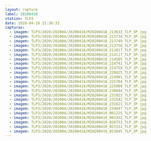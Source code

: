 ```yaml
---
layout: capture
label: 20200418
station: TLP3
date: 2020-04-18 21:36:33
capturas:
  - imagem: TLP3/2020/202004/20200418/M20200418_213633_TLP_3P.jpg
  - imagem: TLP3/2020/202004/20200418/M20200418_213734_TLP_3P.jpg
  - imagem: TLP3/2020/202004/20200418/M20200418_213749_TLP_3P.jpg
  - imagem: TLP3/2020/202004/20200418/M20200418_213756_TLP_3P.jpg
  - imagem: TLP3/2020/202004/20200418/M20200418_213817_TLP_3P.jpg
  - imagem: TLP3/2020/202004/20200418/M20200418_214117_TLP_3P.jpg
  - imagem: TLP3/2020/202004/20200418/M20200418_214505_TLP_3P.jpg
  - imagem: TLP3/2020/202004/20200418/M20200418_214741_TLP_3P.jpg
  - imagem: TLP3/2020/202004/20200418/M20200418_214759_TLP_3P.jpg
  - imagem: TLP3/2020/202004/20200418/M20200418_220825_TLP_3P.jpg
  - imagem: TLP3/2020/202004/20200418/M20200418_224901_TLP_3P.jpg
  - imagem: TLP3/2020/202004/20200418/M20200418_225704_TLP_3P.jpg
  - imagem: TLP3/2020/202004/20200418/M20200418_225809_TLP_3P.jpg
  - imagem: TLP3/2020/202004/20200418/M20200418_230844_TLP_3P.jpg
  - imagem: TLP3/2020/202004/20200418/M20200418_231023_TLP_3P.jpg
  - imagem: TLP3/2020/202004/20200418/M20200418_231542_TLP_3P.jpg
  - imagem: TLP3/2020/202004/20200418/M20200418_231621_TLP_3P.jpg
  - imagem: TLP3/2020/202004/20200418/M20200418_234847_TLP_3P.jpg
  - imagem: TLP3/2020/202004/20200418/M20200419_001225_TLP_3P.jpg
  - imagem: TLP3/2020/202004/20200418/M20200419_001932_TLP_3P.jpg
  - imagem: TLP3/2020/202004/20200418/M20200419_020753_TLP_3P.jpg
  - imagem: TLP3/2020/202004/20200418/M20200419_021531_TLP_3P.jpg
  - imagem: TLP3/2020/202004/20200418/M20200419_023045_TLP_3P.jpg
---
```

